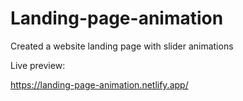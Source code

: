 # Landing-page-animation
Created a website landing page with slider animations

Live preview:

https://landing-page-animation.netlify.app/

